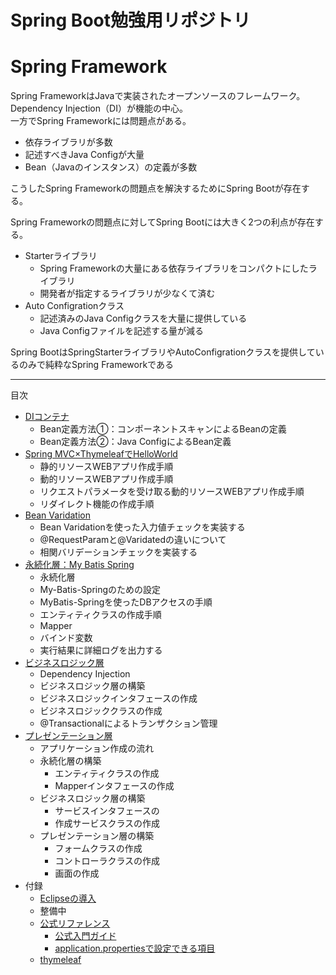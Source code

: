 # Spring Boot勉強用リポジトリ

# Spring Framework
Spring FrameworkはJavaで実装されたオープンソースのフレームワーク。
Dependency Injection（DI）が機能の中心。  
一方でSpring Frameworkには問題点がある。
- 依存ライブラリが多数
- 記述すべきJava Configが大量
- Bean（Javaのインスタンス）の定義が多数  

こうしたSpring Frameworkの問題点を解決するためにSpring Bootが存在する。  
  
Spring Frameworkの問題点に対してSpring Bootには大きく2つの利点が存在する。
- Starterライブラリ
	- Spring Frameworkの大量にある依存ライブラリをコンパクトにしたライブラリ
	- 開発者が指定するライブラリが少なくて済む
- Auto Configrationクラス
	- 記述済みのJava Configクラスを大量に提供している
	- Java Configファイルを記述する量が減る


Spring BootはSpringStarterライブラリやAutoConfigrationクラスを提供しているのみで純粋なSpring Frameworkである

---

目次
- [DIコンテナ](https://github.com/is0383kk/Spring-Boot-Camp/blob/main/Chap1_DI/README.md)
	- Bean定義方法①：コンポーネントスキャンによるBeanの定義
	- Bean定義方法②：Java ConfigによるBean定義
- [Spring MVC×ThymeleafでHelloWorld](https://github.com/is0383kk/Spring-Boot-Camp/tree/main/Chap2_SpringMVC)
	- 静的リソースWEBアプリ作成手順
	- 動的リソースWEBアプリ作成手順
	- リクエストパラメータを受け取る動的リソースWEBアプリ作成手順
	- リダイレクト機能の作成手順
- [Bean Varidation](https://github.com/is0383kk/Spring-Boot-Camp/tree/main/Chap3_BeanVaridation)
	- Bean Varidationを使った入力値チェックを実装する
	- @RequestParamと@Varidatedの違いについて
	- 相関バリデーションチェックを実装する
- [永続化層：My Batis Spring](https://github.com/is0383kk/Spring-Boot-Camp/tree/main/Chap4_MyBatisSpring)
	- 永続化層
	- My-Batis-Springのための設定
	- MyBatis-Springを使ったDBアクセスの手順
	- エンティティクラスの作成手順
	- Mapper
	- バインド変数
	- 実行結果に詳細ログを出力する
- [ビジネスロジック層](https://github.com/is0383kk/Spring-Boot-Camp/tree/main/Chap5_BusinessLogic)
	- Dependency Injection
	- ビジネスロジック層の構築
	- ビジネスロジックインタフェースの作成
	- ビジネスロジッククラスの作成
	- @Transactionalによるトランザクション管理
- [プレゼンテーション層](https://github.com/is0383kk/Spring-Boot-Camp/tree/main/Chap6_Presentaion)
	- アプリケーション作成の流れ
	- 永続化層の構築
		- エンティティクラスの作成
		- Mapperインタフェースの作成
	- ビジネスロジック層の構築
		- サービスインタフェースの
		- 作成サービスクラスの作成
	- プレゼンテーション層の構築
		- フォームクラスの作成
		- コントローラクラスの作成
		- 画面の作成
- 付録
	- [Eclipseの導入](https://github.com/is0383kk/Spring-Boot-Camp/tree/main/Appendix/EclipseSetting)
	- 整備中
	- [公式リファレンス](https://spring.pleiades.io/spring-boot/docs/current/reference/html/)
		- [公式入門ガイド](https://spring.pleiades.io/guides#getting-started-guides)
		- [application.propertiesで設定できる項目](https://spring.pleiades.io/spring-boot/docs/current/reference/html/application-properties.html)
  	- [thymeleaf](https://www.thymeleaf.org/doc/tutorials/3.0/usingthymeleaf_ja.html)
